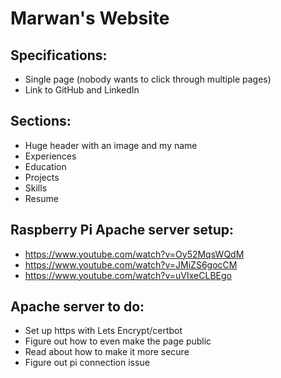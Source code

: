 # Marwan's Website

## Specifications:
* Single page (nobody wants to click through multiple pages)
* Link to GitHub and LinkedIn

## Sections:
* Huge header with an image and my name
* Experiences
* Education
* Projects
* Skills
* Resume


## Raspberry Pi Apache server setup:
* https://www.youtube.com/watch?v=Oy52MqsWQdM
* https://www.youtube.com/watch?v=JMiZS6gocCM
* https://www.youtube.com/watch?v=uVIxeCLBEgo

## Apache server to do:
* Set up https with Lets Encrypt/certbot
* Figure out how to even make the page public
* Read about how to make it more secure
* Figure out pi connection issue
